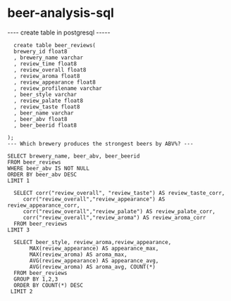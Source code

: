 # beer-analysis-sql
---- create table in postgresql -----

      create table beer_reviews(
      brewery_id float8
      , brewery_name varchar
      , review_time float8
      , review_overall float8
      , review_aroma float8
      , review_appearance float8
      , review_profilename varchar
      , beer_style varchar
      , review_palate float8
      , review_taste float8
      , beer_name varchar
      , beer_abv float8
      , beer_beerid float8

    );
    --- Which brewery produces the strongest beers by ABV%? ---
    
    SELECT brewery_name, beer_abv, beer_beerid
    FROM beer_reviews
    WHERE beer_abv IS NOT NULL
    ORDER BY beer_abv DESC
    LIMIT 1
    
      SELECT corr("review_overall", "review_taste") AS review_taste_corr,
         corr("review_overall","review_appearance") AS review_appearance_corr,
         corr("review_overall","review_palate") AS review_palate_corr,
         corr("review_overall","review_aroma") AS review_aroma_corr
      FROM beer_reviews
    LIMIT 3
  
      SELECT beer_style, review_aroma,review_appearance,
           MAX(review_appearance) AS appearance_max,
           MAX(review_aroma) AS aroma_max, 
           AVG(review_appearance) AS appearance_avg,
           AVG(review_aroma) AS aroma_avg, COUNT(*)
      FROM beer_reviews
      GROUP BY 1,2,3
      ORDER BY COUNT(*) DESC
     LIMIT 2
